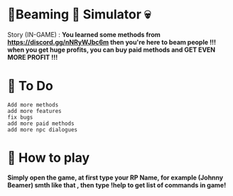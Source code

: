 # 👑Beaming 🍪 Simulator 💀
Story (IN-GAME) : **You learned some methods from https://discord.gg/nNRyWJbc6m then you're here to beam people !!! when you get huge profits, you can buy paid methods and GET EVEN MORE PROFIT !!!**
# 📝 To Do
```
Add more methods
add more features
fix bugs
add more paid methods
add more npc dialogues
```
# 🧾 How to play
**Simply open the game, at first type your RP Name, for example (Johnny Beamer) smth like that , then type !help to get list of commands in game!**

